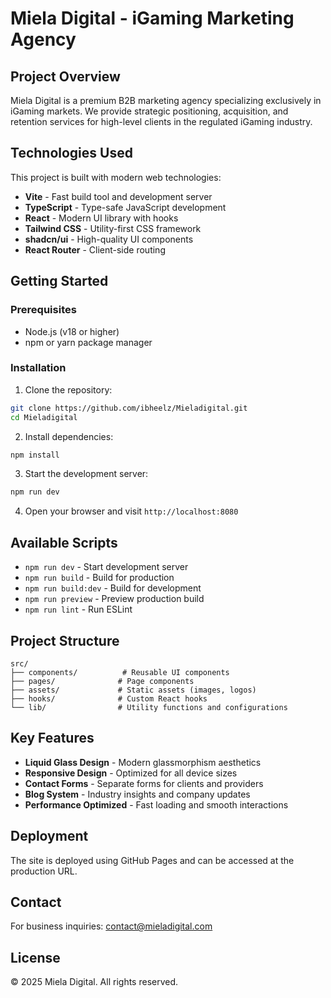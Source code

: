 # Miela Digital - iGaming Marketing Agency

## Project Overview

Miela Digital is a premium B2B marketing agency specializing exclusively in iGaming markets. We provide strategic positioning, acquisition, and retention services for high-level clients in the regulated iGaming industry.

## Technologies Used

This project is built with modern web technologies:

- **Vite** - Fast build tool and development server
- **TypeScript** - Type-safe JavaScript development
- **React** - Modern UI library with hooks
- **Tailwind CSS** - Utility-first CSS framework
- **shadcn/ui** - High-quality UI components
- **React Router** - Client-side routing

## Getting Started

### Prerequisites

- Node.js (v18 or higher)
- npm or yarn package manager

### Installation

1. Clone the repository:
```bash
git clone https://github.com/ibheelz/Mieladigital.git
cd Mieladigital
```

2. Install dependencies:
```bash
npm install
```

3. Start the development server:
```bash
npm run dev
```

4. Open your browser and visit `http://localhost:8080`

## Available Scripts

- `npm run dev` - Start development server
- `npm run build` - Build for production
- `npm run build:dev` - Build for development
- `npm run preview` - Preview production build
- `npm run lint` - Run ESLint

## Project Structure

```
src/
├── components/          # Reusable UI components
├── pages/              # Page components
├── assets/             # Static assets (images, logos)
├── hooks/              # Custom React hooks
└── lib/                # Utility functions and configurations
```

## Key Features

- **Liquid Glass Design** - Modern glassmorphism aesthetics
- **Responsive Design** - Optimized for all device sizes
- **Contact Forms** - Separate forms for clients and providers
- **Blog System** - Industry insights and company updates
- **Performance Optimized** - Fast loading and smooth interactions

## Deployment

The site is deployed using GitHub Pages and can be accessed at the production URL.

## Contact

For business inquiries: contact@mieladigital.com

## License

© 2025 Miela Digital. All rights reserved.